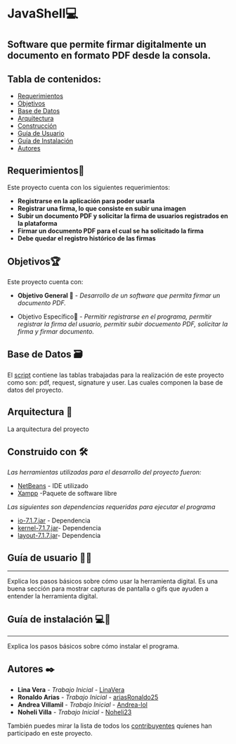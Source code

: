 # JavaShell💻
Software que permite firmar digitalmente un documento en formato PDF desde la consola.
---

## Tabla de contenidos:

- [Requerimientos](#requerimientos)
- [Objetivos](#objetivos)
- [Base de Datos](#base-de-datos)
- [Arquitectura](#arquitectura)
- [Construcción](#construido-con)
- [Guía de Usuario](#guia-de-usuario)
- [Guía de Instalación](#guia-de-instalación)
- [Autores](#autores)


## Requerimientos📄

Este proyecto cuenta con los siguientes requerimientos:

* **Registrarse en la aplicación para poder usarla** 
* **Registrar una firma, lo que consiste en subir una imagen**
* **Subir un documento PDF y solicitar la firma de usuarios registrados en la plataforma**
* **Firmar un documento PDF para el cual se ha solicitado la firma**
* **Debe quedar el registro histórico de las firmas**


## Objetivos🏆

Este proyecto cuenta con:

* **Objetivo General 💯** - *Desarrollo de un software que permita firmar un documento PDF.*

* Objetivo Específico🎯  - *Permitir registrarse en el programa, permitir registrar la firma del usuario, permitir subir docuemento PDF, solicitar la firma y firmar documento.*


## Base de Datos 🗃️

El [script](https://github.com/Arquitectura-de-Software-UFPS-2022-I/JavaShell/blob/main/digital_signature.sql) contiene las tablas trabajadas para la realización de este proyecto como son: pdf, request, signature y user. Las cuales componen la base de datos del proyecto.


## Arquitectura 📝

La arquitectura del proyecto


## Construido con 🛠️

_Las herramientas utilizadas para el desarrollo del proyecto fueron:_

* [NetBeans](https://netbeans.apache.org) - IDE utilizado
* [Xampp](https://www.apachefriends.org/es/index.html) -Paquete de software libre

_Las siguientes son dependencias requeridas para ejecutar el programa_

* [io-7.1.7.jar](https://mvnrepository.com/artifact/com.itextpdf/io/7.1.7) - Dependencia
* [kernel-7.1.7.jar](https://mvnrepository.com/artifact/com.itextpdf/kernel/7.1.7)- Dependencia
* [layout-7.1.7.jar](https://mvnrepository.com/artifact/com.itextpdf/layout/7.1.7)- Dependencia


## Guía de usuario 📑🧑
---
Explica los pasos básicos sobre cómo usar la herramienta digital. Es una buena sección para mostrar capturas de pantalla o gifs que ayuden a entender la herramienta digital.
 	
	
## Guía de instalación 💻📑
---
Explica los pasos básicos sobre cómo instalar el programa.


## Autores ✒️

* **Lina Vera** - *Trabajo Inicial* - [LinaVera](https://github.com/LinaVera)
* **Ronaldo Arias** - *Trabajo Inicial* - [ariasRonaldo25](https://github.com/ariasRonaldo25)
* **Andrea Villamil** - *Trabajo Inicial* - [Andrea-lol](https://github.com/Andrea-lol)
* **Noheli Villa** - *Trabajo Inicial* - [Noheli23](https://github.com/Noheli23)

También puedes mirar la lista de todos los [contribuyentes](https://github.com/Arquitectura-de-Software-UFPS-2022-I/JavaShell/graphs/contributors) quíenes han participado en este proyecto. 



